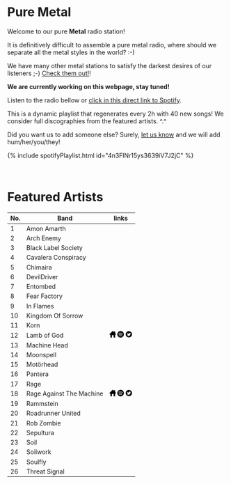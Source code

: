 # Pure Metal

Welcome to our pure **Metal** radio station!

It is definitively difficult to assemble a pure metal radio, where should we separate all the metal styles in the world? :-)

We have many other metal stations to satisfy the darkest desires of our listeners ;-) [Check them out!](https://radioninjapirata.github.io/radios.html)!

**We are currently working on this webpage, stay tuned!**

Listen to the radio bellow or [click in this direct link to Spotify](https://open.spotify.com/playlist/4n3FlNr15ys3639iV7J2jC?si=uwk4jmRgTS-8WpDrqA6FhQ).

This is a dynamic playlist that regenerates every 2h with 40 new songs! We consider full discographies from the featured artists. ^.^

Did you want us to add someone else? Surely, [let us know](https://github.com/RadioNinjaPirata/commentsENG/issues/new) and we will add hum/her/you/they!

{% include spotifyPlaylist.html id="4n3FlNr15ys3639iV7J2jC" %}

<br>

# Featured Artists

No. | Band | links
--- | ---- | -----
1 | Amon Amarth |   
2 | Arch Enemy |   
3 | Black Label Society |   
4 | Cavalera Conspiracy |   
5 | Chimaira |   
6 | DevilDriver |   
7 | Entombed |   
8 | Fear Factory |   
9 | In Flames |   
10 | Kingdom Of Sorrow |   
11 | Korn |   
12 | Lamb of God | <a href="https://www.lamb-of-god.com/" target="_blank"><img src="assets/others_home_button.png" alt="home" height="15" width="15" /></a> <a href="https://open.spotify.com/artist/3JFsVIxOn7STeilPICkkB2?si=JMKDxZecR-GSqKv2o6MCNw" target="_blank"><img src="assets/spotify_button.png" alt="spotify" height="15" width="15" /></a> <a href="https://twitter.com/lambofgod" target="_blank"><img src="assets/twitter_button.png" alt="twitter" height="15" width="15" /></a>
13 | Machine Head |   
14 | Moonspell |   
15 | Motörhead |   
16 | Pantera |   
17 | Rage |   
18 | Rage Against The Machine | <a href="https://tour.ratm.com/" target="_blank"><img src="assets/others_home_button.png" alt="home" height="15" width="15" /></a> <a href="https://open.spotify.com/artist/2d0hyoQ5ynDBnkvAbJKORj?si=TMktArSEQSmeHP0IN_u1XQ" target="_blank"><img src="assets/spotify_button.png" alt="spotify" height="15" width="15" /></a> <a href="https://twitter.com/RATM" target="_blank"><img src="assets/twitter_button.png" alt="twitter" height="15" width="15" /></a>
19 | Rammstein |   
20 | Roadrunner United |   
21 | Rob Zombie |   
22 | Sepultura |   
23 | Soil |   
24 | Soilwork |   
25 | Soulfly |   
26 | Threat Signal |   
